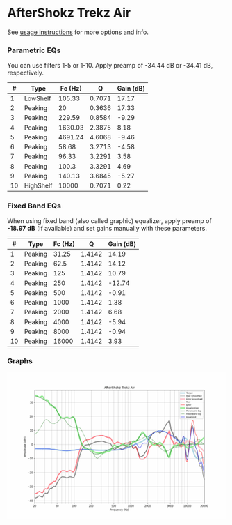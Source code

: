 # AfterShokz Trekz Air
See [usage instructions](https://github.com/jaakkopasanen/AutoEq#usage) for more options and info.

### Parametric EQs
You can use filters 1-5 or 1-10. Apply preamp of -34.44 dB or -34.41 dB, respectively.

|   # | Type      |   Fc (Hz) |      Q |   Gain (dB) |
|-----|-----------|-----------|--------|-------------|
|   1 | LowShelf  |    105.33 | 0.7071 |       17.17 |
|   2 | Peaking   |     20    | 0.3636 |       17.33 |
|   3 | Peaking   |    229.59 | 0.8584 |       -9.29 |
|   4 | Peaking   |   1630.03 | 2.3875 |        8.18 |
|   5 | Peaking   |   4691.24 | 4.6068 |       -9.46 |
|   6 | Peaking   |     58.68 | 3.2713 |       -4.58 |
|   7 | Peaking   |     96.33 | 3.2291 |        3.58 |
|   8 | Peaking   |    100.3  | 3.3291 |        4.69 |
|   9 | Peaking   |    140.13 | 3.6845 |       -5.27 |
|  10 | HighShelf |  10000    | 0.7071 |        0.22 |

### Fixed Band EQs
When using fixed band (also called graphic) equalizer, apply preamp of **-18.97 dB** (if available) and set gains manually with these parameters.

|   # | Type    |   Fc (Hz) |      Q |   Gain (dB) |
|-----|---------|-----------|--------|-------------|
|   1 | Peaking |     31.25 | 1.4142 |       14.19 |
|   2 | Peaking |     62.5  | 1.4142 |       14.12 |
|   3 | Peaking |    125    | 1.4142 |       10.79 |
|   4 | Peaking |    250    | 1.4142 |      -12.74 |
|   5 | Peaking |    500    | 1.4142 |       -0.91 |
|   6 | Peaking |   1000    | 1.4142 |        1.38 |
|   7 | Peaking |   2000    | 1.4142 |        6.68 |
|   8 | Peaking |   4000    | 1.4142 |       -5.94 |
|   9 | Peaking |   8000    | 1.4142 |       -0.94 |
|  10 | Peaking |  16000    | 1.4142 |        3.93 |

### Graphs
![](./AfterShokz%20Trekz%20Air.png)

